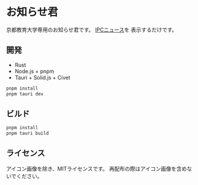 # お知らせ君

京都教育大学専用のお知らせ君です。
[IPCニュース](https://www.kyokyo-u.ac.jp/c_ipc/data/note.txt)を
表示するだけです。

## 開発

- Rust
- Node.js + pnpm
- Tauri + Solid.js + Civet

```sh
pnpm install
pnpm tauri dev
```

## ビルド

```sh
pnpm install
pnpm tauri build
```

## ライセンス

アイコン画像を除き、MITライセンスです。
再配布の際はアイコン画像を含めないでください。

